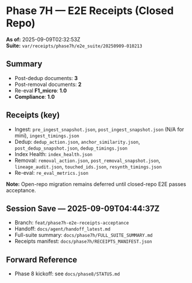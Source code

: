 # Phase 7H — E2E Receipts (Closed Repo)

**As of:** 2025-09-09T02:32:53Z  
**Suite:** `var/receipts/phase7h/e2e_suite/20250909-010213`  

## Summary
- Post-dedup documents: **3**
- Post-removal documents: **2**
- Re-eval **F1_micro**: **1.0**
- **Compliance**: **1.0**

## Receipts (key)
- Ingest: `pre_ingest_snapshot.json`, `post_ingest_snapshot.json` (N/A for mini), `ingest_timings.json`
- Dedup: `dedup_action.json`, `anchor_similarity.json`, `post_dedup_snapshot.json`, `dedup_timings.json`
- Index Health: `index_health.json`
- Removal: `removal_action.json`, `post_removal_snapshot.json`, `lineage_audit.json`, `touched_ids.json`, `resynth_timings.json`
- Re-eval: `re_eval_metrics.json`

**Note:** Open-repo migration remains deferred until closed-repo E2E passes acceptance.

## Session Save — 2025-09-09T04:44:37Z
- Branch: `feat/phase7h-e2e-receipts-acceptance`
- Handoff: `docs/agent/handoff_latest.md`
- Full-suite summary: `docs/phase7h/FULL_SUITE_SUMMARY.md`
- Receipts manifest: `docs/phase7h/RECEIPTS_MANIFEST.json`

## Forward Reference
- Phase 8 kickoff: see `docs/phase8/STATUS.md`
